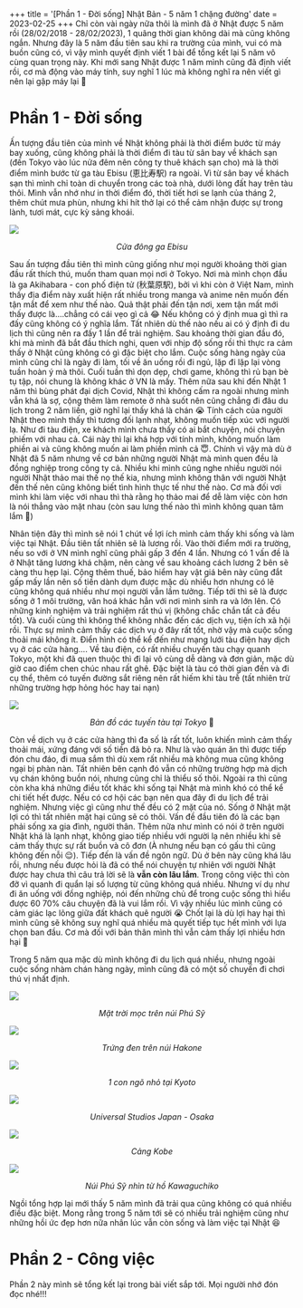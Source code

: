 +++
title = '[Phần 1 - Đời sống] Nhật Bản - 5 năm 1 chặng đường'
date = 2023-02-25
+++
Chỉ còn vài ngày nữa thôi là mình đã ở Nhật được 5 năm rồi (28/02/2018 - 28/02/2023), 1 quãng thời gian không dài mà cũng không ngắn. Nhưng đây là 5 năm đầu tiên sau khi ra trường của mình, vui có mà buồn cũng có, vì vậy mình quyết định viết 1 bài để tổng kết lại 5 năm vô cùng quan trọng này. Khi mới sang Nhật được 1 năm mình cũng đã định viết rồi, cơ mà động vào máy tính, suy nghĩ 1 lúc mà không nghĩ ra nên viết gì nên lại gập máy lại 🥹 
# Phần 1 - Đời sống
Ấn tượng đầu tiên của mình về Nhật không phải là thời điểm bước từ máy bay xuống, cũng không phải là thời điểm đi tàu từ sân bay về khách sạn (đến Tokyo vào lúc nửa đêm nên công ty thuê khách sạn cho) mà là thời điểm mình bước từ ga tàu Ebisu (恵比寿駅) ra ngoài. Vì từ sân bay về khách sạn thì mình chỉ toàn di chuyển trong các toà nhà, dưới lòng đất hay trên tàu thôi. Mình vẫn nhớ như in thời điểm đó, thời tiết hơi se lạnh của tháng 2, thêm chút mưa phùn, nhưng khi hít thở lại có thể cảm nhận được sự trong lành, tươi mát, cực kỳ sảng khoái. 

![](https://nddblog-prod.s3.amazonaws.com/uploads/image_file/image/38/ebisu_east_exit_green_signboard.jpeg)
<p style="text-align: center;"><i>Cửa đông ga Ebisu</i></p>

Sau ấn tượng đầu tiên thì mình cũng giống như mọi người khoảng thời gian đầu rất thích thú, muốn tham quan mọi nơi ở Tokyo. Nơi mà mình chọn đầu là ga Akihabara - con phố điện tử (秋葉原駅), bởi vì khi còn ở Việt Nam, mình thấy địa điểm này xuất hiện rất nhiều trong manga và anime nên muốn đến tận mắt để xem như thế nào. Quả thật phải đến tận nơi, xem tận mất mới thấy được là....chẳng có cái vẹo gì cả 😂 Nếu không có ý định mua gì thì ra đấy cũng không có ý nghĩa lắm. Tất nhiên dù thế nào nếu ai có ý định đi du lịch thì cũng nên ra đấy 1 lần để trải nghiệm. Sau khoảng thời gian đầu đó, khi mà mình đã bắt đầu thích nghi, quen với nhịp độ sống rồi thì thực ra cảm thấy ở Nhật cũng không có gì đặc biệt cho lắm. Cuộc sống hàng ngày của mình cũng chỉ là ngày đi làm, tối về ăn uống rồi đi ngủ, lặp đi lặp lại vòng tuần hoàn ý mà thôi. Cuối tuần thì dọn dẹp, chơi game, không thì rủ bạn bè tụ tập, nói chung là không khác ở VN là mấy. Thêm nữa sau khi đến Nhật 1 năm thì bùng phát đại dịch Covid, Nhật thì không cấm ra ngoài nhưng mình vẫn khá là sợ, cộng thêm làm remote ở nhà suốt nên cũng chẳng đi đâu du lịch trong 2 năm liền, giờ nghĩ lại thấy khá là chán 😭 Tính cách của người Nhật theo mình thấy thì tương đối lạnh nhạt, không muốn tiếp xúc với người lạ. Như đi tàu điện, xe khách mình chưa thấy có ai bắt chuyện, nói chuyện phiếm với nhau cả. Cái này thì lại khá hợp với tính mình, không muốn làm phiền ai và cũng không muốn ai làm phiền mình cả 😇. Chính vì vậy mà dù ở Nhật đã 5 năm nhưng về cơ bản những người Nhật mà mình quen đều là đồng nghiệp trong công ty cả. Nhiều khi mình cũng nghe nhiều người nói người Nhật thảo mai thế nọ thế kia, nhưng mình không thân với người Nhật đến thế nên cũng không biết tình hình thực tế như thế nào. Cơ mà đối vơi mình khi làm việc với nhau thì thà rằng họ thảo mai để dễ làm việc còn hơn là nói thẳng vào mặt nhau (còn sau lưng thế nào thì mình không quan tâm lắm 🤭)

Nhân tiện đây thì mình sẽ nói 1 chút về lợi ích mình cảm thấy khi sống và làm việc tại Nhật. Đầu tiên tất nhiên sẽ là lương rồi. Vào thời điểm mới ra trường, nếu so với ở VN mình nghĩ cũng phải gấp 3 đến 4 lần. Nhưng có 1 vấn đề là ở Nhật tăng lương khá chậm, nên càng về sau khoảng cách lương 2 bên sẽ càng thu hẹp lại. Cộng thêm thuế, bảo hiểm hay vật giá bên này cũng đắt gấp mấy lần nên số tiền dành dụm được mặc dù nhiều hơn nhưng có lẽ cũng không quá nhiều như mọi người vẫn lầm tưởng. Tiếp tới thì sẽ là được sống ở 1 môi trường, văn hoá khác hẳn với nơi mình sinh ra và lớn lên. Có những kinh nghiệm và trải nghiệm rất thú vị (không chắc chắn tất cả đều tốt). Và cuối cùng thì không thể không nhắc đến các dịch vụ, tiện ích xã hội rồi. Thực sự mình cảm thấy các dịch vụ ở đây rất tốt, nhờ vậy mà cuộc sống thoải mái không ít. Điển hình có thể kể đến như mạng lưới tàu điện hay dịch vụ ở các cửa hàng.... Về tàu điện, có rất nhiều chuyến tàu chạy quanh Tokyo, một khi đã quen thuộc thì đi lại vô cùng dễ dàng và đơn giản, mặc dù giờ cao điểm chen chúc nhau rất ghê. Đặc biệt là tàu có thời gian đến và đi cụ thể, thêm có tuyến đường sắt riêng nên rất hiếm khi tàu trễ (tất nhiên trừ những trường hợp hỏng hóc hay tai nạn)

![](https://nddblog-prod.s3-ap-northeast-1.amazonaws.com/uploads/image_file/image/31/Screen_Shot_2023-02-25_at_19.44.50.png)
<p style="text-align: center;"><i>Bản đồ các tuyến tàu tại Tokyo</i> 🤪</p>

Còn về dịch vụ ở các cửa hàng thì đa số là rất tốt, luôn khiến mình cảm thấy thoải mái, xứng đáng với số tiền đã bỏ ra. Như là vào quán ăn thì được tiếp đón chu đáo, đi mua sắm thì dù xem rất nhiều mà không mua cũng không ngại bị phàn nàn. Tất nhiên bên cạnh đó vẫn có những trường hợp mà dịch vụ chán không buồn nói, nhưng cũng chỉ là thiểu số thôi. Ngoài ra thì cũng còn kha khá những điều tốt khác khi sống tại Nhật mà mình khó có thể kể chi tiết hết được. Nếu có cơ hội các bạn nên qua đây đi du lịch để trải nghiệm. Nhưng việc gì cũng như thế đều có 2 mặt của nó. Sống ở Nhật mặt lợi có thì tất nhiên mặt hại cũng sẽ có thôi. Vấn đề đầu tiên đó là các bạn phải sống xa gia đình, người thân. Thêm nữa như mình có nói ở trên người Nhật khá là lạnh nhạt, không giao tiếp nhiều với người lạ nên nhiều khi sẽ cảm thấy thực sự rất buồn và cô đơn (À nhưng nếu bạn có gấu thì cũng không đến nỗi 😌). Tiếp đến là vấn đề ngôn ngữ. Dù ở bên này cũng khá lâu rồi, nhưng nếu được hỏi là đã có thể nói chuyện tự nhiên với người Nhật được hay chưa thì câu trả lời sẽ là **vẫn còn lâu lắm**. Trong công việc thì còn đỡ vì quanh đi quẩn lại số lượng từ cũng không quá nhiều. Nhưng ví dụ như đi ăn uống với đồng nghiệp, nói đến những chủ để trong cuộc sống thì hiểu được 60 70% câu chuyện đã là vui lắm rồi. Vì vậy nhiều lúc mình cũng có cảm giác lạc lõng giữa đất khách quê người 😭 Chốt lại là dù lợi hay hại thì mình cũng sẽ không suy nghĩ quá nhiều mà quyết tiếp tục hết mình với lựa chọn ban đầu. Cơ mà đối với bản thân mình thì vẫn cảm thấy lợi nhiều hơn hại 🤣

Trong 5 năm qua mặc dù mình không đi du lịch quá nhiều, nhưng ngoài cuộc sống nhàm chán hàng ngày, mình cũng đã có một số chuyến đi chơi thú vị nhất định.

![](https://nddblog-prod.s3.amazonaws.com/uploads/image_file/image/39/IMG_0119_Original.jpeg)
<p style="text-align: center;"><i>Mặt trời mọc trên núi Phú Sỹ</i></p>

![](https://nddblog-prod.s3.amazonaws.com/uploads/image_file/image/3/DSC_5711.jpg)
<p style="text-align: center;"><i>Trứng đen trên núi Hakone</i></p>

![](https://nddblog-prod.s3-ap-northeast-1.amazonaws.com/uploads/image_file/image/35/IMG_6950_Original.jpg)
<p style="text-align: center;"><i>1 con ngõ nhỏ tại Kyoto</i></p>

![](https://nddblog-prod.s3-ap-northeast-1.amazonaws.com/uploads/image_file/image/34/IMG_6895_Original.jpg)
<p style="text-align: center;"><i>Universal Studios Japan - Osaka</i></p>

![](https://nddblog-prod.s3-ap-northeast-1.amazonaws.com/uploads/image_file/image/33/IMG_6608_Original.jpg)
<p style="text-align: center;"><i>Cảng Kobe</i></p>

![](https://nddblog-prod.s3-ap-northeast-1.amazonaws.com/uploads/image_file/image/36/IMG_7734_%E3%81%AE%E3%82%B3%E3%83%92%E3%82%9A%E3%83%BC.JPG)
<p style="text-align: center;"><i>Núi Phú Sỹ nhìn từ hồ Kawaguchiko</i></p>

Ngồi tổng hợp lại mới thấy 5 năm mình đã trải qua cũng không có quá nhiều điều đặc biệt. Mong rằng trong 5 năm tới sẽ có nhiều trải nghiệm cũng như những hồi ức đẹp hơn nữa nhân lúc vẫn còn sống và làm việc tại Nhật 😆

# Phần 2 - Công việc
Phần 2 này mình sẽ tổng kết lại trong bài viết sắp tới. Mọi người nhớ đón đọc nhé!!!

